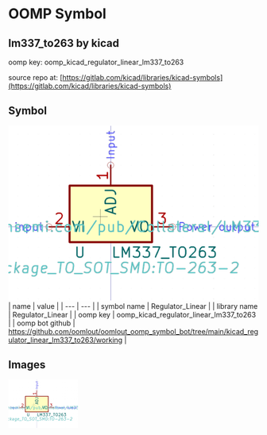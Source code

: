 # OOMP Symbol  
## lm337_to263  by kicad  
  
oomp key: oomp_kicad_regulator_linear_lm337_to263  
  
source repo at: [https://gitlab.com/kicad/libraries/kicad-symbols](https://gitlab.com/kicad/libraries/kicad-symbols)  
## Symbol  
  
[![working.png](working_600.png)](working.png)  
| name | value | 
| --- | --- | 
| symbol name | Regulator_Linear | 
| library name | Regulator_Linear | 
| oomp key | oomp_kicad_regulator_linear_lm337_to263 | 
| oomp bot github | https://github.com/oomlout/oomlout_oomp_symbol_bot/tree/main/kicad_regulator_linear_lm337_to263/working | 
## Images  
  
[![working.png](working_140.png)](working.png)  

